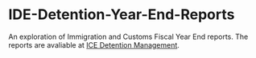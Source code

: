 # IDE-Detention-Year-End-Reports

An exploration of Immigration and Customs Fiscal Year End reports. The reports are avaliable at [ICE Detention Management](https://www.ice.gov/detain/detention-management).